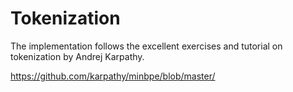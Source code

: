# Tokenization

The implementation follows the excellent exercises and tutorial on tokenization by Andrej Karpathy. 

https://github.com/karpathy/minbpe/blob/master/